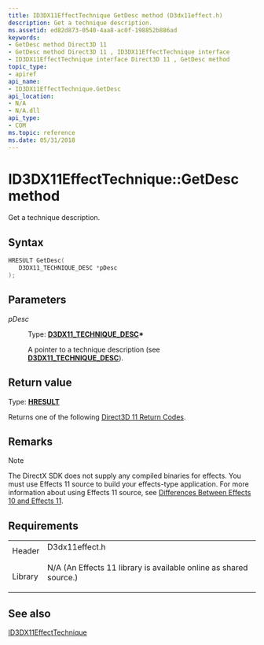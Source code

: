 ```yaml
---
title: ID3DX11EffectTechnique GetDesc method (D3dx11effect.h)
description: Get a technique description.
ms.assetid: ed82d873-0540-4aa8-ac0f-198852b886ad
keywords:
- GetDesc method Direct3D 11
- GetDesc method Direct3D 11 , ID3DX11EffectTechnique interface
- ID3DX11EffectTechnique interface Direct3D 11 , GetDesc method
topic_type:
- apiref
api_name:
- ID3DX11EffectTechnique.GetDesc
api_location:
- N/A
- N/A.dll
api_type:
- COM
ms.topic: reference
ms.date: 05/31/2018
---
```


# ID3DX11EffectTechnique::GetDesc method

Get a technique description.

## Syntax


```C++
HRESULT GetDesc(
   D3DX11_TECHNIQUE_DESC *pDesc
);
```



## Parameters

<dl> <dt>

*pDesc* 
</dt> <dd>

Type: **[**D3DX11\_TECHNIQUE\_DESC**](d3dx11-technique-desc.md)\***

A pointer to a technique description (see [**D3DX11\_TECHNIQUE\_DESC**](d3dx11-technique-desc.md)).

</dd> </dl>

## Return value

Type: **[**HRESULT**](https://msdn.microsoft.com/library/Bb401631(v=MSDN.10).aspx)**

Returns one of the following [Direct3D 11 Return Codes](d3d11-graphics-reference-returnvalues.md).

## Remarks

> [!Note]  
> The DirectX SDK does not supply any compiled binaries for effects. You must use Effects 11 source to build your effects-type application. For more information about using Effects 11 source, see [Differences Between Effects 10 and Effects 11](d3d11-graphics-programming-guide-effects-differences.md).

 

## Requirements



|                    |                                                                                                                                              |
|--------------------|----------------------------------------------------------------------------------------------------------------------------------------------|
| Header<br/>  | <dl> <dt>D3dx11effect.h</dt> </dl>                                                    |
| Library<br/> | <dl> <dt>N/A (An Effects 11 library is available online as shared source.)</dt> </dl> |



## See also

<dl> <dt>

[ID3DX11EffectTechnique](id3dx11effecttechnique.md)
</dt> </dl>

 

 





